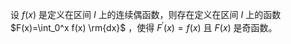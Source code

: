 设 $f(x)$ 是定义在区间 $I$ 上的连续偶函数，则存在定义在区间 $I$ 上的函数 $F(x)=\int_0^x f(x) \rm{dx}$ ，使得 $F^{'}(x) = f(x)$ 且 $F(x)$ 是奇函数。